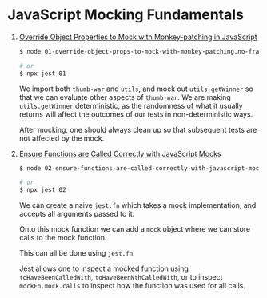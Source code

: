 # JavaScript Mocking Fundamentals

1. [Override Object Properties to Mock with Monkey-patching in JavaScript](./01-override-object-props-to-mock-with-monkey-patching.no-framework.test.js)

   ```bash
   $ node 01-override-object-props-to-mock-with-monkey-patching.no-framework.js

   # or
   $ npx jest 01
   ```

   We import both `thumb-war` and `utils`, and mock out `utils.getWinner` so
   that we can evaluate other aspects of `thumb-war`. We are making
   `utils.getWinner` deterministic, as the randomness of what it usually returns
   will affect the outcomes of our tests in non-deterministic ways.

   After mocking, one should always clean up so that subsequent tests are not
   affected by the mock.

2. [Ensure Functions are Called Correctly with JavaScript Mocks](./02-ensure-functions-are-called-correctly-with-javascript-mocks.test.js)

   ```bash
   $ node 02-ensure-functions-are-called-correctly-with-javascript-mocks.no-framework.js

   # or
   $ npx jest 02
   ```

   We can create a naive `jest.fn` which takes a mock implementation, and
   accepts all arguments passed to it.

   Onto this mock function we can add a `mock` object where we can store calls
   to the mock function.

   This can all be done using `jest.fn`.

   Jest allows one to inspect a mocked function using `toHaveBeenCalledWith`,
   `toHaveBeenNthCalledWith`, or to inspect `mockFn.mock.calls` to inspect how
   the function was used for all calls.
